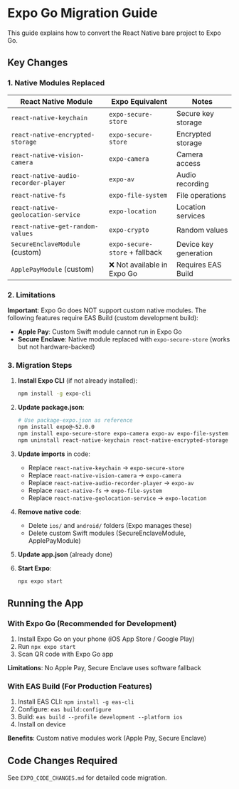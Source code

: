 # Expo Go Migration Guide

This guide explains how to convert the React Native bare project to Expo Go.

## Key Changes

### 1. Native Modules Replaced

| React Native Module | Expo Equivalent | Notes |
|---------------------|-----------------|-------|
| `react-native-keychain` | `expo-secure-store` | Secure key storage |
| `react-native-encrypted-storage` | `expo-secure-store` | Encrypted storage |
| `react-native-vision-camera` | `expo-camera` | Camera access |
| `react-native-audio-recorder-player` | `expo-av` | Audio recording |
| `react-native-fs` | `expo-file-system` | File operations |
| `react-native-geolocation-service` | `expo-location` | Location services |
| `react-native-get-random-values` | `expo-crypto` | Random values |
| `SecureEnclaveModule` (custom) | `expo-secure-store` + fallback | Device key generation |
| `ApplePayModule` (custom) | ❌ Not available in Expo Go | Requires EAS Build |

### 2. Limitations

**Important**: Expo Go does NOT support custom native modules. The following features require EAS Build (custom development build):

- **Apple Pay**: Custom Swift module cannot run in Expo Go
- **Secure Enclave**: Native module replaced with `expo-secure-store` (works but not hardware-backed)

### 3. Migration Steps

1. **Install Expo CLI** (if not already installed):
   ```bash
   npm install -g expo-cli
   ```

2. **Update package.json**:
   ```bash
   # Use package-expo.json as reference
   npm install expo@~52.0.0
   npm install expo-secure-store expo-camera expo-av expo-file-system expo-location expo-crypto
   npm uninstall react-native-keychain react-native-encrypted-storage react-native-vision-camera react-native-audio-recorder-player react-native-fs react-native-geolocation-service
   ```

3. **Update imports** in code:
   - Replace `react-native-keychain` → `expo-secure-store`
   - Replace `react-native-vision-camera` → `expo-camera`
   - Replace `react-native-audio-recorder-player` → `expo-av`
   - Replace `react-native-fs` → `expo-file-system`
   - Replace `react-native-geolocation-service` → `expo-location`

4. **Remove native code**:
   - Delete `ios/` and `android/` folders (Expo manages these)
   - Delete custom Swift modules (SecureEnclaveModule, ApplePayModule)

5. **Update app.json** (already done)

6. **Start Expo**:
   ```bash
   npx expo start
   ```

## Running the App

### With Expo Go (Recommended for Development)

1. Install Expo Go on your phone (iOS App Store / Google Play)
2. Run `npx expo start`
3. Scan QR code with Expo Go app

**Limitations**: No Apple Pay, Secure Enclave uses software fallback

### With EAS Build (For Production Features)

1. Install EAS CLI: `npm install -g eas-cli`
2. Configure: `eas build:configure`
3. Build: `eas build --profile development --platform ios`
4. Install on device

**Benefits**: Custom native modules work (Apple Pay, Secure Enclave)

## Code Changes Required

See `EXPO_CODE_CHANGES.md` for detailed code migration.

